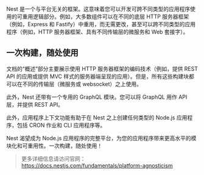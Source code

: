 Nest 是一个与平台无关的框架。这意味着您可以开发可跨不同类型的应用程序使用的可重用逻辑部分。例如，大多数组件可以在不同的底层 HTTP 服务器框架（例如，Express 和 Fastify）中重用，而无需更改，甚至可以跨不同类型的应用程序（例如，HTTP 服务器框架、具有不同传输层的微服务和 Web 套接字）。



## 一次构建，随处使用

文档的“概述”部分主要展示使用 HTTP 服务器框架的编码技术（例如，提供 REST API 的应用或提供 MVC 样式的服务器端呈现的应用）。但是，所有这些构建块都可以在不同的传输层（微服务或 websocket）之上使用。

此外，Nest 还带有一个专用的 GraphQL 模块。您可以将 GraphQL 用作 API 层，并提供 REST API。

此外，应用程序上下文功能有助于在 Nest 之上创建任何类型的 Node.js 应用程序，包括 CRON 作业和 CLI 应用程序等。

Nest 渴望成为 Node.js 应用程序的完整平台，为您的应用程序带来更高水平的模块化和可重用性。一次构建，随处使用！



> 更多详细信息请访问官网：https://docs.nestjs.com/fundamentals/platform-agnosticism
